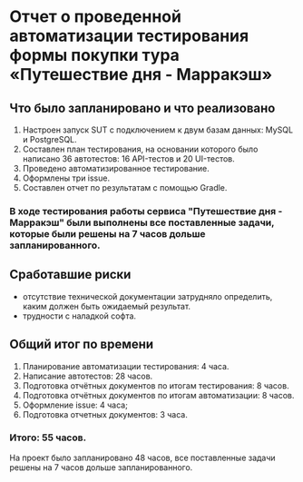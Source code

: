 # Отчeт о проведенной автоматизации тестирования формы покупки тура «Путешествие дня - Марракэш»
## Что было запланировано и что реализовано
1.	Настроен запуск SUT с подключением к двум базам данных: MySQL и PostgreSQL.
2.	Составлен план тестирования, на основании которого было написано 36 автотестов: 16 API-тестов и 20 UI-тестов.
3.	Проведено автоматизированное тестирование. 
4.	Оформлены три issue.
5.	Составлен отчет по результатам с помощью Gradle.
   
### В ходе тестирования работы сервиса "Путешествие дня - Марракэш" были выполнены все поставленные задачи, которые были решены на 7 часов дольше запланированного. 

## Сработавшие риски
* отсутствие технической документации затрудняло определить, каким должен быть ожидаемый результат.
* трудности с наладкой софта.
## Общий итог по времени
1.	Планирование автоматизации тестирования: 4 часа.
2.	Написание автотестов: 28 часов.
3.	Подготовка отчётных документов по итогам тестирования: 8 часов.
4.	Подготовка отчётных документов по итогам автоматизации: 8 часов.
5.	Оформление issue: 4 часа; 
6.	Подготовка отчетных документов: 3 часа. 

### Итого: 55 часов. 
На проект было запланировано 48 часов, все поставленные задачи решены на 7 часов дольше запланированного.
